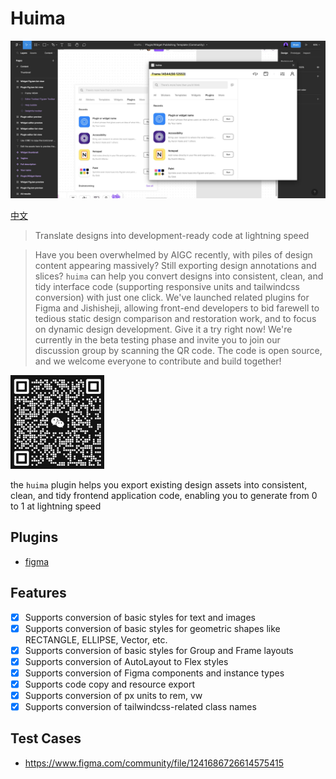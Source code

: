 # Huima

![](cover.jpg)

[中文](https://github.com/tolerance-go/huima/blob/main/README.zh-CN.md)

> Translate designs into development-ready code at lightning speed

> Have you been overwhelmed by AIGC recently, with piles of design content appearing massively? Still exporting design annotations and slices? `huima` can help you convert designs into consistent, clean, and tidy interface code (supporting responsive units and tailwindcss conversion) with just one click. We've launched related plugins for Figma and Jishisheji, allowing front-end developers to bid farewell to tedious static design comparison and restoration work, and to focus on dynamic design development. Give it a try right now! We're currently in the beta testing phase and invite you to join our discussion group by scanning the QR code. The code is open source, and we welcome everyone to contribute and build together!

<img src="qr-code.png" width="150" height="150">

the `huima` plugin helps you export existing design assets into consistent, clean, and tidy frontend application code, enabling you to generate from 0 to 1 at lightning speed

## Plugins

-  [figma](https://www.figma.com/community/plugin/1239442570532327240)

## Features

-  [x] Supports conversion of basic styles for text and images
-  [x] Supports conversion of basic styles for geometric shapes like RECTANGLE, ELLIPSE, Vector, etc.
-  [x] Supports conversion of basic styles for Group and Frame layouts
-  [x] Supports conversion of AutoLayout to Flex styles
-  [x] Supports conversion of Figma components and instance types
-  [x] Supports code copy and resource export
-  [x] Supports conversion of px units to rem, vw
-  [x] Supports conversion of tailwindcss-related class names

## Test Cases

-  https://www.figma.com/community/file/1241686726614575415
